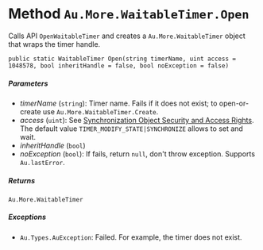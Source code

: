 # Method `Au.More.WaitableTimer.Open`

Calls API `OpenWaitableTimer` and creates a `Au.More.WaitableTimer` object that wraps the timer handle.

```
public static WaitableTimer Open(string timerName, uint access = 1048578, bool inheritHandle = false, bool noException = false)
```

##### Parameters

- *timerName*  (`string`):
    Timer name. Fails if it does not exist; to open-or-create use `Au.More.WaitableTimer.Create`.
- *access*  (`uint`):
    See [Synchronization Object Security and Access Rights](https://www.google.com/search?q=Synchronization+Object+Security+and+Access+Rights+site:microsoft.com). The default value `TIMER_MODIFY_STATE|SYNCHRONIZE` allows to set and wait.
- *inheritHandle*  (`bool`)
- *noException*  (`bool`):
    If fails, return `null`, don't throw exception. Supports `Au.lastError`.

##### Returns

`Au.More.WaitableTimer`

##### Exceptions

- `Au.Types.AuException`:
    Failed. For example, the timer does not exist.